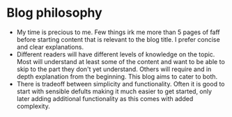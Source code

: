 # Blog philosophy

- My time is precious to me. Few things irk me more than 5 pages of faff before starting content that is relevant to the blog title. I prefer concise and clear explanations.
- Different readers will have different levels of knowledge on the topic. Most will understand at least some of the content and want to be able to skip to the part they don't yet understand. Others will require and in depth explanation from the beginning. This blog aims to cater to both.
- There is tradeoff between simplicity and functionality. Often it is good to start with sensible defults making it much easier to get started, only later adding additional functionality as this comes with added complexity.